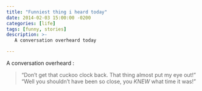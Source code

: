 ```yaml
---
title: "Funniest thing i heard today"
date: 2014-02-03 15:00:00 -0200
categories: [life]
tags: [funny, stories] 
description: >-
   A conversation overheard today

---
```

A conversation overheard : 

> “Don’t get that cuckoo clock back. That thing almost put my eye out!”
> “Well you shouldn’t have been so close, you _KNEW_ what time it was!”


